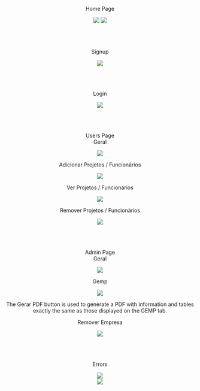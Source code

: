 <div id="HomePage" align="center">
  <p>Home Page</p>
  <img src="https://github.com/Pereira3/Gemp/assets/95077144/7a7813c9-5b6f-4c9b-95e6-8ff07531d267">
  <img src="https://github.com/Pereira3/Gemp/assets/95077144/6f73ccde-36a8-41ec-a2b9-5912157dca24">
</div>

<div id="Singup" align="center">
  <p><br><br><br>Signup</p>
  <img src="https://github.com/Pereira3/Gemp/assets/95077144/01e36f6d-a519-491f-92c9-24258fababfc">
</div>

<div id="Login" align="center">
  <p><br><br><br>Login</p>
  <img src="https://github.com/Pereira3/Gemp/assets/95077144/b276f1e7-7744-46e8-b422-d73f33d28431">
</div>

<div id="Users" align="center">
  <p><br><br><br>Users Page<br>Geral<br></p>
  <img src="https://github.com/Pereira3/Gemp/assets/95077144/0ac9d16f-bd06-4495-b775-8407e9974924"><br>
  <p>Adicionar Projetos / Funcionários</p>
  <img src="https://github.com/Pereira3/Gemp/assets/95077144/320a08df-b9ae-4bd0-abe2-efd0044f8e51"><br>
  <p>Ver Projetos / Funcionários</p>
  <img src="https://github.com/Pereira3/Gemp/assets/95077144/452071e8-52e2-41ee-913f-a9c3256dddff"><br>
  <p>Remover Projetos / Funcionários</p>
  <img src="https://github.com/Pereira3/Gemp/assets/95077144/d1cccbf6-f001-4b13-86f4-d2504de7ed91">
</div>

<div id="Admin" align="center">
  <p><br><br><br>Admin Page<br>Geral<br></p>
  <img src="https://github.com/Pereira3/Gemp/assets/95077144/95f11ab1-6f05-4daf-bacc-37b3201d5c8c"><br>
  <p>Gemp</p>
  <img src="https://github.com/Pereira3/Gemp/assets/95077144/d6ecf681-274c-4d50-b59e-f7c0ea21b761"><br>
  <p>The Gerar PDF button is used to generate a PDF with information and tables exactly the same as those displayed on the GEMP tab.</p>
  <p>Remover Empresa</p>
  <img src="https://github.com/Pereira3/Gemp/assets/95077144/78b5240c-445d-42a7-a18f-17e919eb89ae">
</div>

<div id="Errors" align="center">
  <p><br><br><br>Errors</p>
  <img src="https://github.com/Pereira3/Gemp/assets/95077144/eb47f532-5c0b-439e-8d8b-2107ad634896"><br>
  <img src="https://github.com/Pereira3/Gemp/assets/95077144/c56fb935-8724-4b9e-8b28-849245cd9605">
</div>
